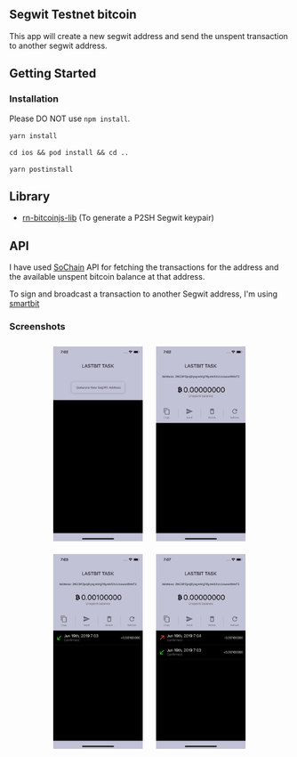 ## Segwit Testnet bitcoin

This app will create a new segwit address and send the unspent transaction to another segwit address.

## Getting Started

### Installation

Please DO NOT use `npm install`.

```
yarn install
```

```
cd ios && pod install && cd ..
```

```
yarn postinstall
```

## Library

- [rn-bitcoinjs-lib](https://github.com/coreyphillips/rn-bitcoinjs-lib) (To generate a P2SH Segwit keypair)

## API

I have used [SoChain](https://chain.so/testnet/btc) API for fetching the transactions for the address and the available unspent bitcoin balance at that address.

To sign and broadcast a transaction to another Segwit address, I'm using [smartbit](https://www.smartbit.com.au/)

### Screenshots

<p align="center">
  <img src="./screenshots/screenshot1.png" alt="Sublime's custom image" height="350" style="padding: 10px;"/>
  <img src="./screenshots/screenshot2.png" alt="Sublime's custom image" height="350" style="padding: 10px;"/>
  <img src="./screenshots/screenshot3.png" alt="Sublime's custom image" height="350" style="padding: 10px;"/>
  <img src="./screenshots/screenshot6.png" alt="Sublime's custom image" height="350" style="padding: 10px;"/>
</p>
